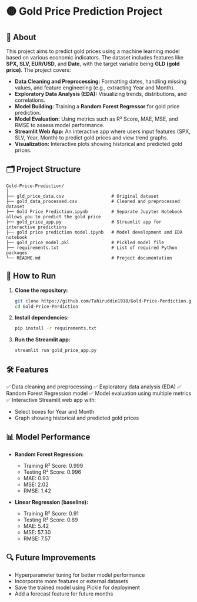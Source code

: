 # 🟡 Gold Price Prediction Project

## 📌 About

This project aims to predict gold prices using a machine learning model based on various economic indicators. The dataset includes features like **SPX, SLV, EUR/USD**, and **Date**, with the target variable being **GLD (gold price)**. The project covers:

* **Data Cleaning and Preprocessing:** Formatting dates, handling missing values, and feature engineering (e.g., extracting Year and Month).
* **Exploratory Data Analysis (EDA):** Visualizing trends, distributions, and correlations.
* **Model Building:** Training a **Random Forest Regressor** for gold price prediction.
* **Model Evaluation:** Using metrics such as R² Score, MAE, MSE, and RMSE to assess model performance.
* **Streamlit Web App:** An interactive app where users input features (SPX, SLV, Year, Month) to predict gold prices and view trend graphs.
* **Visualization:** Interactive plots showing historical and predicted gold prices.

## 🗂️ Project Structure

```
Gold-Price-Prediction/
│
├── gld_price_data.csv                  # Original dataset
├── gold_data_processed.csv             # Cleaned and preprocessed dataset
├── Gold Price Prediction.ipynb         # Separate Jupyter Notebook allows you to predict the gold price 
├── gold_price_app.py                   # Streamlit app for interactive predictions
├── gold price prediction model.ipynb   # Model development and EDA notebook
├── gold_price_model.pkl                # Pickled model file
├── requirements.txt                    # List of required Python packages
└── README.md                           # Project documentation
```

## 🚀 How to Run

1. **Clone the repository:**

   ```bash
   git clone https://github.com/Tahiruddin1918/Gold-Price-Perdiction.git
   cd Gold-Price-Perdiction
   ```

2. **Install dependencies:**

   ```bash
   pip install -r requirements.txt
   ```

3. **Run the Streamlit app:**

   ```bash
   streamlit run gold_price_app.py
   ```

## 🛠️ Features

✅ Data cleaning and preprocessing
✅ Exploratory data analysis (EDA)
✅ Random Forest Regression model
✅ Model evaluation using multiple metrics
✅ Interactive Streamlit web app with:

* Select boxes for Year and Month
* Graph showing historical and predicted gold prices

## 📊 Model Performance

* **Random Forest Regression:**

  * Training R² Score: 0.999
  * Testing R² Score: 0.996
  * MAE: 0.93
  * MSE: 2.02
  * RMSE: 1.42

* **Linear Regression (baseline):**

  * Training R² Score: 0.91
  * Testing R² Score: 0.89
  * MAE: 5.42
  * MSE: 57.30
  * RMSE: 7.57

## 🔍 Future Improvements

* Hyperparameter tuning for better model performance
* Incorporate more features or external datasets
* Save the trained model using Pickle for deployment
* Add a forecast feature for future months
